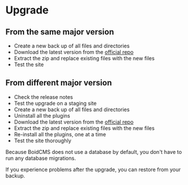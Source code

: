 # Upgrade

## From the same major version

- Create a new back up of all files and directories
- Download the latest version from the [official repo](https://github.com/BoidCMS/BoidCMS)
- Extract the zip and replace existing files with the new files
- Test the site

## From different major version

- Check the release notes
- Test the upgrade on a staging site
- Create a new back up of all files and directories
- Uninstall all the plugins
- Download the latest version from the [official repo](https://github.com/BoidCMS/BoidCMS)
- Extract the zip and replace existing files with the new files
- Re-install all the plugins, one at a time
- Test the site thoroughly

Because BoidCMS does not use a database by default, you don't have to run any database migrations.

If you experience problems after the upgrade, you can restore from your backup.
